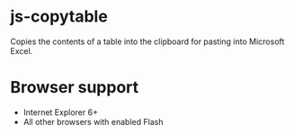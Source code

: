 js-copytable
============

Copies the contents of a table into the clipboard for pasting into Microsoft Excel.


Browser support
===============

 - Internet Explorer 6+
 - All other browsers with enabled Flash